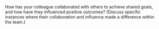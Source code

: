 How has your colleague collaborated with others to achieve shared goals, and how have they influenced positive outcomes? (Discuss specific instances where their collaboration and influence made a difference within the team.)